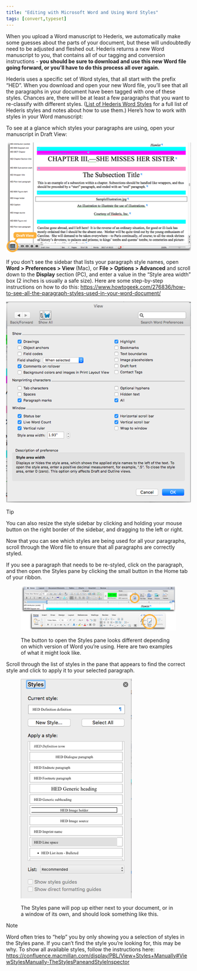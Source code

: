 ```yaml
---
title: "Editing with Microsoft Word and Using Word Styles"
tags: [convert,typeset]
---
```

 
<html><body><section data-type="chapter" class="hsecchapter" data-hederis-type="hsecchapter" id="fine-tune-styles" data-pi-attrs="id: fine-tune-styles; data-tags: convert,typeset;" role="doc-chapter" data-tags="convert,typeset" data-author-name=" " data-book-title=" " title="Editing with Microsoft Word and Using Word Styles"><p class="hblkp" data-hederis-type="hblkp" id="p5wYaaGFl">When you upload a Word manuscript to Hederis, we automatically make some guesses about the parts of your document, but these will undoubtedly need to be adjusted and fleshed out. Hederis returns a new Word manuscript to you, that contains all of our tagging and conversion instructions - <strong data-hederis-type="hspanstrong" id="pGp0zY3e6">you should be sure to download and use this new Word file going forward, or you&#8217;ll have to do this process all over again.</strong></p><p class="hblkp" data-hederis-type="hblkp" id="p2FHDrUrG">Hederis uses a specific set of Word styles, that all start with the prefix &#8220;HED&#8221;. When you download and open your new Word file, you&#8217;ll see that all the paragraphs in your document have been tagged with one of these styles. Chances are, there will be at least a few paragraphs that you want to re-classify with different styles. (<a href="{% link _docs/list-of-word-styles.md %}" data-hederis-type="hspana" id="pbPKVu17j"><span class="Hyperlink" data-hederis-type="hspnspan" id="phU98E0uL">List of Hederis Word Styles</span></a> for a full list of Hederis styles and notes about how to use them.) Here&#8217;s how to work with styles in your Word manuscript:</p><p class="hblkp" data-hederis-type="hblkp" id="pOylw87iF">To see at a glance which styles your paragraphs are using, open your manuscript in Draft View:</p><img data-hederis-type="hblkimg" class="hblkimg" id="pD7p5qJRT" src="/images/stylesidebar1_callouts_01.png" data-img-src="/images/stylesidebar1_callouts_01.png"/><p class="hblkp" data-hederis-type="hblkp" id="pQwh2UBw6">If you don&#8217;t see the sidebar that lists your paragraph style names, open <strong class="hspanstrong" data-hederis-type="hspanstrong" id="pMhXrG9DF">Word &gt; Preferences &gt; View</strong> (Mac), or <strong class="hspanstrong" data-hederis-type="hspanstrong" id="pFUSOq4v9">File &gt; Options &gt; Advanced</strong> and scroll down to the <strong class="hspanstrong" data-hederis-type="hspanstrong" id="pRfnEKCGI">Display</strong> section (PC), and enter a value in the &#8220;Style area width&#8221; box (2 inches is usually a safe size). Here are some step-by-step instructions on how to do this: <a href="https://www.howtogeek.com/276836/how-to-see-all-the-paragraph-styles-used-in-your-word-document/" data-hederis-type="hspana" id="prhPEDLGi"><span class="Hyperlink" data-hederis-type="hspnspan" id="pLYdHaSUr">https://www.howtogeek.com/276836/how-to-see-all-the-paragraph-styles-used-in-your-word-document/</span></a></p><img data-hederis-type="hblkimg" class="hblkimg" id="pg8B5ttHx" src="/images/stylesidebar4.png" data-img-src="/images/stylesidebar4.png"/><aside class="hwprbox box" data-hederis-type="hwprbox" id="pYiPy64bj" data-type="sidebar"><p class="hblktype" data-hederis-type="hblktype" id="pihvvILWP">Tip</p><p class="hblkp" data-hederis-type="hblkp" id="poE5713sB">You can also resize the style sidebar by clicking and holding your mouse button on the right border of the sidebar, and dragging to the left or right.</p></aside><p class="hblkp" data-hederis-type="hblkp" id="pp9sIZJRq">Now that you can see which styles are being used for all your paragraphs, scroll through the Word file to ensure that all paragraphs are correctly styled.</p><p class="hblkp" data-hederis-type="hblkp" id="pQEzbNFtH">If you see a paragraph that needs to be re-styled, click on the paragraph, and then open the Styles pane by clicking the small button in the Home tab of your ribbon.</p><figure class="hwprfig" data-hederis-type="hwprfig" id="pnd3nFPEz"><img data-hederis-type="hblkimg" class="hblkimg" id="pvABpG2PX" src="/images/stylespane1_01.png" data-img-src="/images/stylespane1_01.png"/><p class="hblkcaption" data-hederis-type="hblkcaption" id="p1cZF2EnF">The button to open the Styles pane looks different depending on which version of Word you&#8217;re using. Here are two examples of what it might look like.</p></figure><p class="hblkp" data-hederis-type="hblkp" id="pWJZW3KQ2">Scroll through the list of styles in the pane that appears to find the correct style and click to apply it to your selected paragraph.</p><figure class="hwprfig" data-hederis-type="hwprfig" id="pTpgu3WfG"><img data-hederis-type="hblkimg" class="hblkimg" id="pbtIUUDv9" src="/images/stylespane2.png" data-img-src="/images/stylespane2.png"/><p class="hblkcaption" data-hederis-type="hblkcaption" id="pAzNu4eFk">The Styles pane will pop up either next to your document, or in a window of its own, and should look something like this.</p></figure><aside class="hwprbox box" data-hederis-type="hwprbox" id="ph8rLelkE" data-type="sidebar"><p class="hblktype" data-hederis-type="hblktype" id="p4K0RAftk">Note</p><p class="hblkp" data-hederis-type="hblkp" id="p62xYunWa">Word often tries to &#8220;help&#8221; you by only showing you a selection of styles in the Styles pane. If you can&#8217;t find the style you&#8217;re looking for, this may be why. To show all available styles, follow the instructions here: <a href="https://confluence.macmillan.com/display/PBL/View+Styles+Manually#ViewStylesManually-TheStylesPaneandStyleInspector" data-hederis-type="hspana" id="p7WGxIW6x"><span class="Hyperlink" data-hederis-type="hspnspan" id="pupH7dJp0">https://confluence.macmillan.com/display/PBL/View+Styles+Manually#ViewStylesManually-TheStylesPaneandStyleInspector</span></a></p></aside></section></body></html>
